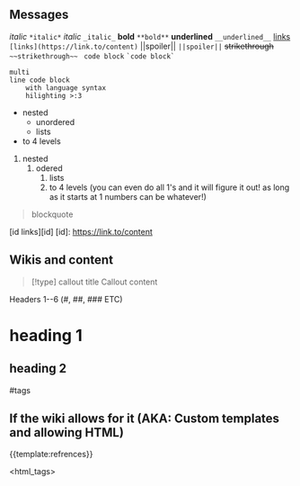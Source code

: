 
## Messages

*italic* `*italic*`
_italic_ `_italic_`
**bold** `**bold**`
__underlined__ `__underlined__`
[links](https://link.to/content) `[links](https://link.to/content)`
||spoiler|| `||spoiler||`
~~strikethrough~~ `~~strikethrough~~ `
`code block` `` `code block` ``

```language
multi
line code block
    with language syntax
    hilighting >:3
```

- nested
    - unordered
    - lists
- to 4 levels

1. nested
    1. odered
        1. lists
        1. to 4 levels (you can even do all 1's and it  will figure it out! as long as it starts at 1 numbers can be whatever!)

> blockquote

[id links][id]
[id]: https://link.to/content

## Wikis and content

> [!type] callout title
> Callout content

Headers 1--6 (#, ##, ### ETC)

heading 1
=========

heading 2
---------

#tags 

## If the wiki allows for it (AKA: Custom templates and allowing HTML)

{{template:refrences}}

<html_tags>
    <except>
        <script />
        <style /> <!-- define these in the group/wikis stle instead. Keep in mind these can always be turned off by the end user. -->
        <input />
        <head />
        <link />
    </except>
</html_tags>

---
frontmater: variables
for random: content

---

MAYBE: [[wikilink]] `[[wikilink]]` 